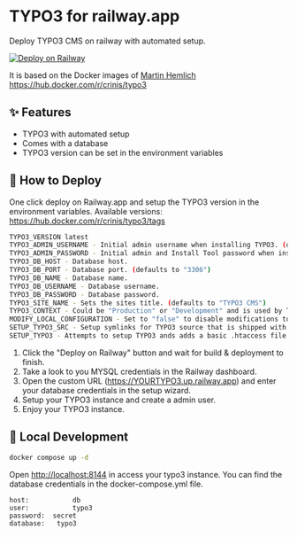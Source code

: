 # TYPO3 for railway.app

Deploy TYPO3 CMS on railway with automated setup.

[![Deploy on Railway](https://railway.app/button.svg)](https://railway.app/template/jo_8UU?referralCode=2_sIT9)

It is based on the Docker images of [Martin Hemlich](https://github.com/martin-helmich/docker-typo3)
https://hub.docker.com/r/crinis/typo3

## ✨ Features

* TYPO3 with automated setup
* Comes with a database
* TYPO3 version can be set in the environment variables

## 🐍 How to Deploy

One click deploy on Railway.app and setup the TYPO3 version in the environment variables. Available versions: <https://hub.docker.com/r/crinis/typo3/tags>

```bash
TYPO3_VERSION latest
TYPO3_ADMIN_USERNAME - Initial admin username when installing TYPO3. (defaults to "admin")
TYPO3_ADMIN_PASSWORD - Initial admin and Install Tool password when installing TYPO3.
TYPO3_DB_HOST - Database host.
TYPO3_DB_PORT - Database port. (defaults to "3306")
TYPO3_DB_NAME - Database name.
TYPO3_DB_USERNAME - Database username.
TYPO3_DB_PASSWORD - Database password.
TYPO3_SITE_NAME - Sets the sites title. (defaults to "TYPO3 CMS")
TYPO3_CONTEXT - Could be "Production" or "Development" and is used by TYPO3 to determine if it runs in production or development mode. (defaults to "Production")
MODIFY_LOCAL_CONFIGURATION - Set to "false" to disable modifications to your LocalConfiguration.php. (defaults to "true")
SETUP_TYPO3_SRC - Setup symlinks for TYPO3 source that is shipped with the image. (defaults to "true")
SETUP_TYPO3 - Attempts to setup TYPO3 ands adds a basic .htaccess file and cache configuration. (defaults to "true")
```

1. Click the "Deploy on Railway" button and wait for build & deployment to finish.
2. Take a look to you MYSQL credentials in the Railway dashboard.
3. Open the custom URL (<https://YOURTYPO3.up.railway.app>) and enter your database credentials in the setup wizard.
4. Setup your TYPO3 instance and create a admin user.
5. Enjoy your TYPO3 instance.

## 🐳  Local Development

```bash
docker compose up -d
```

Open <http://localhost:8144> in access your typo3 instance. You can find the database credentials in the docker-compose.yml file.

```text
host:           db
user:           typo3
password:  secret
database:   typo3
```
